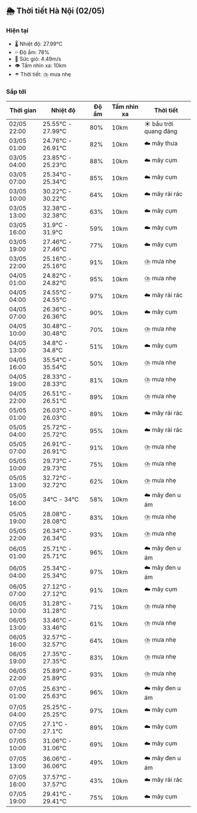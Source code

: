 ## 🌦️ Thời tiết Hà Nội (02/05)

### Hiện tại

- 🌡️ Nhiệt độ: 27.99℃
- 💦 Độ ẩm: 78%
- 💨 Sức gió: 4.49m/s
- 👁️ Tầm nhìn xa: 10km
- ☂️ Thời tiết: ⛈️ mưa nhẹ

### Sắp tới

| Thời gian | Nhiệt độ | Độ ẩm | Tầm nhìn xa | Thời tiết |
| --- | --- | --- | --- | --- |
| 02/05 22:00 | 25.55℃ - 27.99℃ | 80% | 10km | ☀️ bầu trời quang đãng |
| 03/05 01:00 | 24.76℃ - 26.91℃ | 82% | 10km | ☁️ mây thưa |
| 03/05 04:00 | 23.85℃ - 25.23℃ | 88% | 10km | ☁️ mây cụm |
| 03/05 07:00 | 25.34℃ - 25.34℃ | 85% | 10km | ☁️ mây cụm |
| 03/05 10:00 | 30.22℃ - 30.22℃ | 64% | 10km | ☁️ mây rải rác |
| 03/05 13:00 | 32.38℃ - 32.38℃ | 63% | 10km | ☁️ mây cụm |
| 03/05 16:00 | 31.9℃ - 31.9℃ | 59% | 10km | ☁️ mây cụm |
| 03/05 19:00 | 27.46℃ - 27.46℃ | 77% | 10km | ☁️ mây cụm |
| 03/05 22:00 | 25.16℃ - 25.16℃ | 91% | 10km | ⛈️ mưa nhẹ |
| 04/05 01:00 | 24.82℃ - 24.82℃ | 95% | 10km | ⛈️ mưa nhẹ |
| 04/05 04:00 | 24.55℃ - 24.55℃ | 97% | 10km | ☁️ mây rải rác |
| 04/05 07:00 | 26.36℃ - 26.36℃ | 90% | 10km | ☁️ mây cụm |
| 04/05 10:00 | 30.48℃ - 30.48℃ | 70% | 10km | ⛈️ mưa nhẹ |
| 04/05 13:00 | 34.8℃ - 34.8℃ | 51% | 10km | ☁️ mây cụm |
| 04/05 16:00 | 35.54℃ - 35.54℃ | 50% | 10km | ⛈️ mưa nhẹ |
| 04/05 19:00 | 28.33℃ - 28.33℃ | 81% | 10km | ⛈️ mưa nhẹ |
| 04/05 22:00 | 26.51℃ - 26.51℃ | 89% | 10km | ⛈️ mưa nhẹ |
| 05/05 01:00 | 26.03℃ - 26.03℃ | 89% | 10km | ☁️ mây rải rác |
| 05/05 04:00 | 25.72℃ - 25.72℃ | 95% | 10km | ☁️ mây rải rác |
| 05/05 07:00 | 26.91℃ - 26.91℃ | 91% | 10km | ⛈️ mưa nhẹ |
| 05/05 10:00 | 29.73℃ - 29.73℃ | 75% | 10km | ⛈️ mưa nhẹ |
| 05/05 13:00 | 32.72℃ - 32.72℃ | 62% | 10km | ⛈️ mưa nhẹ |
| 05/05 16:00 | 34℃ - 34℃ | 58% | 10km | ☁️ mây đen u ám |
| 05/05 19:00 | 28.08℃ - 28.08℃ | 83% | 10km | ⛈️ mưa nhẹ |
| 05/05 22:00 | 26.34℃ - 26.34℃ | 93% | 10km | ⛈️ mưa nhẹ |
| 06/05 01:00 | 25.71℃ - 25.71℃ | 96% | 10km | ☁️ mây đen u ám |
| 06/05 04:00 | 25.34℃ - 25.34℃ | 97% | 10km | ☁️ mây đen u ám |
| 06/05 07:00 | 27.12℃ - 27.12℃ | 91% | 10km | ☁️ mây cụm |
| 06/05 10:00 | 31.28℃ - 31.28℃ | 71% | 10km | ⛈️ mưa nhẹ |
| 06/05 13:00 | 33.46℃ - 33.46℃ | 61% | 10km | ⛈️ mưa nhẹ |
| 06/05 16:00 | 32.57℃ - 32.57℃ | 64% | 10km | ⛈️ mưa nhẹ |
| 06/05 19:00 | 27.35℃ - 27.35℃ | 83% | 10km | ⛈️ mưa nhẹ |
| 06/05 22:00 | 25.89℃ - 25.89℃ | 93% | 10km | ⛈️ mưa nhẹ |
| 07/05 01:00 | 25.63℃ - 25.63℃ | 96% | 10km | ☁️ mây đen u ám |
| 07/05 04:00 | 25.25℃ - 25.25℃ | 97% | 10km | ☁️ mây cụm |
| 07/05 07:00 | 27.1℃ - 27.1℃ | 89% | 10km | ☁️ mây cụm |
| 07/05 10:00 | 31.06℃ - 31.06℃ | 69% | 10km | ☁️ mây cụm |
| 07/05 13:00 | 36.06℃ - 36.06℃ | 49% | 10km | ☁️ mây đen u ám |
| 07/05 16:00 | 37.57℃ - 37.57℃ | 43% | 10km | ☁️ mây rải rác |
| 07/05 19:00 | 29.41℃ - 29.41℃ | 75% | 10km | ☁️ mây cụm |
